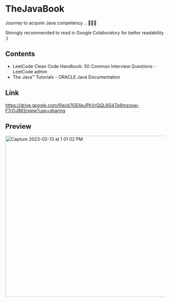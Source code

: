 # TheJavaBook
 
 Journey to acquire Java competency .. 👨🏻‍💻

 Strongly recommended to read in Google Colaboratory for better readability :) 
 

## Contents
- LeetCode Clean Code Handbook: 50 Common Interview Questions - LeetCode admin 
- The Java™ Tutorials - ORACLE Java Documentation

## Link 
https://drive.google.com/file/d/1GE6eJPkVrQQL6G4Tq8mzoxw-F7rOJlM3/view?usp=sharing

## Preview 
<img width="509" alt="Capture 2023-02-13 at 1 01 02 PM" src="https://user-images.githubusercontent.com/96886982/218536568-05679438-cc3b-417f-a307-d63cbc0a04f5.png">
